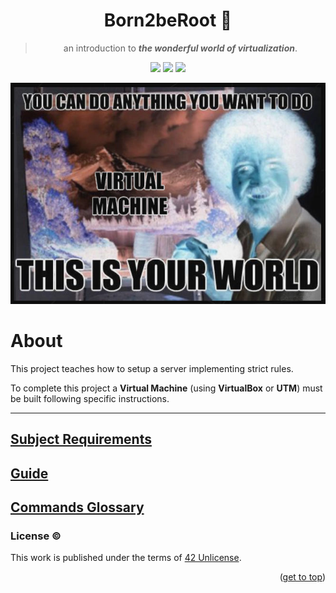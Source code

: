 <a name="readme-top"></a>
<div align="center">

# Born2beRoot 󰹑

> an introduction to _**the wonderful world of virtualization**_.

<p>
    <img src="https://img.shields.io/badge/score-125%20%2F%20100-success?style=for-the-badge" />
    <img src="https://img.shields.io/github/languages/top/PedroZappa/Born2beRoot?style=for-the-badge" />
    <img src="https://img.shields.io/github/last-commit/PedroZappa/Born2beRoot?style=for-the-badge" />
</p>

![VM MEME](IMG/VM_MEME.jpeg)

</div>

# About

This project teaches how to setup a server implementing strict rules. 

To complete this project a **Virtual Machine** (using **VirtualBox** or **UTM**) must be built following specific instructions.

___

## [Subject Requirements](SUBJECT.md)

## [Guide](GUIDE.md)

## [Commands Glossary](COMMANDS.md)


### License :copyright:

This work is published under the terms of <a href="https://github.com/PedroZappa/ft_printf/blob/master/LICENSE">42 Unlicense</a>.

<p align="right">(<a href="#readme-top">get to top</a>)</p>

